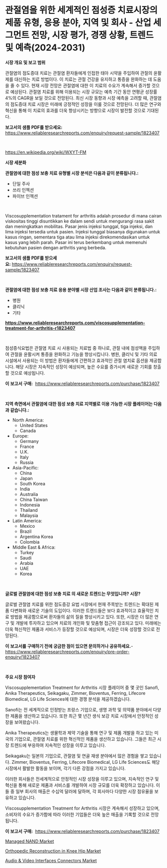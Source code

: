 <p><h1>관절염을 위한 세계적인 점성증 치료시장의 제품 유형, 응용 분야, 지역 및 회사 - 산업 세그먼트 전망, 시장 평가, 경쟁 상황, 트렌드 및 예측(2024-2031)</h1></p><p><strong>시장 개요 및 보고 범위</strong></p>
<p><p>관절염의 점도증대 치료는 관절염 환자들에게 인접한 태아 시약을 주입하여 관절의 윤활제를 대신하는 치료 방법이다. 이 치료는 관절 건강을 유지하고 통증을 완화하는 데 도움을 줄 수 있다. 현재 시장 전망은 관절염에 대한 이 치료의 수요가 계속해서 증가할 것으로 예상된다. 관절염 치료를 위해 이용되는 시장 규모는 예측 기간 동안 연평균 성장률 4%의 CAGR을 보일 것으로 전망된다. 최신 시장 동향과 시장 예측을 고려할 때, 관절염의 점도증대 치료 시장은 미래에 긍정적인 성장을 이룰 것으로 전망된다. 더 많은 연구와 혁신을 통해 이 치료의 효과를 더욱 향상시키는 방향으로 시장이 발전할 것으로 기대된다.</p></p>
<p><strong>보고서의 샘플 PDF를 받으세요:</strong> <a href="https://www.reliableresearchreports.com/enquiry/request-sample/1823407">https://www.reliableresearchreports.com/enquiry/request-sample/1823407</a></p>
<p>&nbsp;</p>
<p><a href="https://en.wikipedia.org/wiki/WXYT-FM">https://en.wikipedia.org/wiki/WXYT-FM</a></p>
<p><strong>시장 세분화</strong></p>
<p><strong>관절염에 대한 점성 보충 치료 유형별 시장 분석은 다음과 같이 분류됩니다.:</strong></p>
<p><ul><li>단일 주사</li><li>쓰리 인젝션</li><li>파이브 인젝션</li></ul></p>
<p>&nbsp;</p>
<p><p>Viscosupplementation tratament for arthritis adalah prosedur di mana cairan viskositas tinggi disuntikkan ke dalam sendi untuk mengurangi rasa sakit dan meningkatkan mobilitas. Pasar jenis injeksi tunggal, tiga injeksi, dan lima injeksi tersedia untuk pasien. Injeksi tunggal biasanya digunakan untuk kasus ringan, sementara tiga atau lima injeksi direkomendasikan untuk kasus yang lebih parah. Pasar ini terus berkembang untuk memenuhi kebutuhan pasien dengan arthritis yang berbeda.</p></p>
<p><strong>보고서의 샘플 PDF를 받으세요:</strong>&nbsp;<a href="https://www.reliableresearchreports.com/enquiry/request-sample/1823407">https://www.reliableresearchreports.com/enquiry/request-sample/1823407</a></p>
<p>&nbsp;</p>
<p><strong> 관절염에 대한 점성 보충 치료 응용 분야별 시장 산업 조사는 다음과 같이 분류됩니다.:</strong></p>
<p><ul><li>병원</li><li>클리닉</li><li>기타</li></ul></p>
<p><strong><a href="https://www.reliableresearchreports.com/viscosupplementation-treatment-for-arthritis-r1823407">https://www.reliableresearchreports.com/viscosupplementation-treatment-for-arthritis-r1823407</a></strong></p>
<p>&nbsp;</p>
<p><p>점성증식요법은 관절염 치료 시 사용되는 치료법 중 하나로, 관절 내에 점성액을 주입하여 관절을 윤활시켜 통증을 완화하고 기능을 향상시킵니다. 병원, 클리닉 및 기타 의료 시설에서 사용되는 이 방법은 환자들에게 간편하고 효과적인 관절 염치료 옵션을 제공합니다. 해당 시장은 지속적인 성장이 예상되며, 높은 수요를 증가시켜 새로운 기회를 창출할 것으로 예상됩니다.</p></p>
<p><strong>이 보고서 구매:</strong>&nbsp; <a href="https://www.reliableresearchreports.com/purchase/1823407">https://www.reliableresearchreports.com/purchase/1823407</a></p>
<p>&nbsp;</p>
<p><strong>지역 측면에서 관절염에 대한 점성 보충 치료 지역별로 이용 가능한 시장 플레이어는 다음과 같습니다.:</strong></p>
<p><ul>
    <li>
        North America:
        <ul>
            <li>United States</li>
            <li>Canada</li>
        </ul>
    </li>
    <li>
        Europe:
        <ul>
            <li>Germany</li>
            <li>France</li>
            <li>U.K.</li>
            <li>Italy</li>
            <li>Russia</li>
        </ul>
    </li>
    <li>
        Asia-Pacific:
        <ul>
            <li>China</li>
            <li>Japan</li>
            <li>South Korea</li>
            <li>India</li>
            <li>Australia</li>
            <li>China Taiwan</li>
            <li>Indonesia</li>
            <li>Thailand</li>
            <li>Malaysia</li>
        </ul>
    </li>
    <li>
        Latin America:
        <ul>
            <li>Mexico</li>
            <li>Brazil</li>
            <li>Argentina Korea</li>
            <li>Colombia</li>
        </ul>
    </li>
    <li>
        Middle East & Africa:
        <ul>
            <li>Turkey</li>
            <li>Saudi</li>
            <li>Arabia</li>
            <li>UAE</li>
            <li>Korea</li>
        </ul>
    </li>
    </ul></p>
<p>&nbsp;</p>
<p><strong>글로벌 관절염에 대한 점성 보충 치료 의 새로운 트렌드는 무엇입니까? 시장?</strong></p>
<p><p>글로벌 관절염 치료를 위한 점도증강 요법 시장에서 현재 주목받는 트렌드는 확대된 제품 다변화와 새로운 기술의 도입이다. 이러한 트렌드들은 보다 효과적이고 효율적인 치료 방법을 제공함으로써 환자들의 삶의 질을 향상시키고 있다. 또한, 시장은 더 많은 연구 및 개발에 투자하고 있으며 치료의 개인화 및 맞춤형 접근이 강조되고 있다. 미래에는 더욱 혁신적인 제품과 서비스가 등장할 것으로 예상되며, 시장은 더욱 성장할 것으로 전망된다.</p></p>
<p><strong>이 보고서를 구매하기 전에 궁금한 점이 있으면 문의하거나 공유하세요.</strong>- <a href="https://www.reliableresearchreports.com/enquiry/pre-order-enquiry/1823407">https://www.reliableresearchreports.com/enquiry/pre-order-enquiry/1823407</a></p>
<p>&nbsp;</p>
<p><strong>주요 시장 참여자</strong></p>
<p><p>Viscosupplementation Treatment for Arthritis 시장 플레이어 중 몇 곳인 Sanofi, Anika Therapeutics, Seikagaku, Zimmer, Bioventus, Ferring, Lifecore Biomedical, LG Life Sciences에 대한 경쟁 분석을 제공하겠습니다. </p><p>Sanofi는 전 세계적으로 인정받는 프랑스 기업으로, 생명 과학 및 의약품 분야에서 다양한 제품을 생산하고 있습니다. 또한 최근 몇 년간 생식 보강 치료 시장에서 안정적인 성장을 보여왔습니다. </p><p>Anika Therapeutics는 생물학과 제약 기술을 통해 연구 및 제품 개발을 하고 있는 미국의 기업으로, 관절염 치료를 위한 혁신적인 제품을 생산하고 있습니다. 그들은 최근 시장 트렌드에 부응하여 지속적인 성장을 이루고 있습니다. </p><p>Seikagaku는 일본의 기업으로, 관절염 및 연골 재생 분야에서 많은 경험을 쌓고 있습니다. Zimmer, Bioventus, Ferring, Lifecore Biomedical, LG Life Sciences도 해당 시장에서 활발한 활동을 보이며, 각기 다른 강점을 가지고 있습니다. </p><p>이러한 회사들은 전세계적으로 안정적인 시장 성장을 이루고 있으며, 지속적인 연구 및 혁신을 통해 새로운 제품과 서비스를 개발하여 시장 규모를 더욱 확장하고 있습니다. 이들 중 일부 회사의 매출은 수십억 달러에 달하며, 각 회사마다 다양한 시장 점유율을 보유하고 있습니다. </p><p>Viscosupplementation Treatment for Arthritis 시장은 계속해서 성장하고 있으며, 소비자의 수요가 증가함에 따라 이러한 기업들은 더욱 높은 매출을 기록할 것으로 전망됩니다.</p></p>
<p><strong>이 보고서 구매:</strong>&nbsp;&nbsp;<a href="https://www.reliableresearchreports.com/purchase/1823407">https://www.reliableresearchreports.com/purchase/1823407</a></p>
<p><p><a href="https://github.com/hskmn/Market-Research-Report-List-1/blob/main/managed-nand-market.md">Managed NAND Market</a></p><p><a href="https://medium.com/@lawrencekelley6262/orthopedic-reconstruction-in-knee-hip-market-trends-a-detailed-study-of-its-market-segmentation-25ed5c85117f">Orthopedic Reconstruction in Knee Hip Market</a></p><p><a href="https://github.com/caylechardson65746/Market-Research-Report-List-1/blob/main/audio-video-interfaces-connectors-market.md">Audio & Video Interfaces Connectors Market</a></p></p>